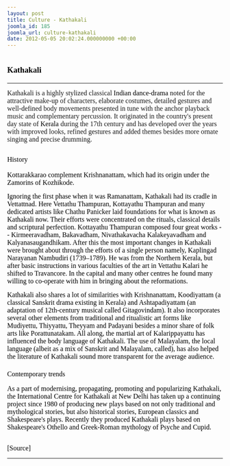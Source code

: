 ```yaml
---
layout: post
title: Culture - Kathakali
joomla_id: 185
joomla_url: culture-kathakali
date: 2012-05-05 20:02:24.000000000 +00:00
---
```

<h1 style="line-height: normal;"><strong><span style="font-size: 14pt; font-family: 'Verdana','sans-serif'; color: #000000;">Kathakali</span></strong></h1>
<hr />
<p><span style="font-size: 12pt;"><span style="font-family: 'Verdana','sans-serif';">Kathakali</span><span style="font-family: 'Verdana','sans-serif';"> is a highly stylized classical <span style="color: windowtext; text-decoration: none;">Indian</span> <span style="color: windowtext; text-decoration: none;">dance</span>-<span style="color: windowtext; text-decoration: none;">drama</span> noted for the attractive make-up of characters, elaborate costumes, detailed gestures and well-defined body movements presented in tune with the anchor playback music and complementary percussion. It originated in the country's present day state of <span style="color: windowtext; text-decoration: none;">Kerala</span> during the 17th century and has developed over the years with improved looks, refined gestures and added themes besides more ornate singing and precise drumming.</span></span></p>
<h2 style="line-height: normal;"><span style="font-size: 12pt;" class="mw-headline"><span style="font-family: 'Verdana','sans-serif'; color: windowtext; font-weight: normal;">History</span></span><span style="font-size: 12pt; font-family: 'Verdana','sans-serif'; color: windowtext; font-weight: normal;"></span></h2>
<p><span style="font-family: verdana,geneva; font-size: 12pt; color: #000000;">Kottarakkarao complement Krishnanattam, which had its origin under the <span style="color: #000000; text-decoration: none;">Zamorins</span> of Kozhikode.</span></p>
<p><span style="font-family: verdana,geneva; font-size: 12pt; color: #000000;">Ignoring the first phase when it was <span style="color: #000000; text-decoration: none;">Ramanattam</span>, Kathakali had its cradle in <span style="color: #000000; text-decoration: none;">Vettattnad</span>. Here <span style="color: #000000; text-decoration: none;">Vettathu Thampuran</span>, <span style="color: #000000; text-decoration: none;">Kottayathu Thampuran</span> and many dedicated artists like <span style="color: #000000; text-decoration: none;">Chathu Panicker</span> laid foundations for what is known as Kathakali now. Their efforts were concentrated on the rituals, classical details and scriptural perfection. Kottayathu Thampuran composed four great works -- Kirmeeravadham, Bakavadham, Nivathakavacha Kalakeyavadham and Kalyanasaugandhikam. After this the most important changes in Kathakali were brought about through the efforts of a single person namely, <span style="color: #000000; text-decoration: none;">Kaplingad Narayanan Nambudiri</span> (1739–1789). He was from the Northern <span style="color: #000000; text-decoration: none;">Kerala</span>, but after basic instructions in various faculties of the art in <span style="color: #000000; text-decoration: none;">Vettathu Kalari</span> he shifted to <span style="color: #000000; text-decoration: none;">Travancore</span>. In the capital and many other centres he found many willing to co-operate with him in bringing about the reformations.</span></p>
<p><span style="font-family: verdana,geneva; font-size: 12pt; color: #000000;">Kathakali also shares a lot of similarities with Krishnanattam, <span style="color: #000000; text-decoration: none;">Koodiyattam</span> (a classical Sanskrit drama existing in Kerala) and <span style="color: #000000; text-decoration: none;">Ashtapadiyattam</span> (an adaptation of 12th-century musical called <span style="color: #000000; text-decoration: none;">Gitagovindam</span>). It also incorporates several other elements from traditional and ritualistic art forms like <span style="color: #000000; text-decoration: none;">Mudiyettu</span>, <span style="color: #000000; text-decoration: none;">Thiyyattu</span>, <span style="color: #000000; text-decoration: none;">Theyyam</span> and <span style="color: #000000; text-decoration: none;">Padayani</span> besides a minor share of folk arts like <span style="color: #000000; text-decoration: none;">Porattunatakam</span>. All along, the martial art of <span style="color: #000000; text-decoration: none;">Kalarippayattu</span> has influenced the body language of Kathakali. The use of <span style="color: #000000; text-decoration: none;">Malayalam</span>, the local language (albeit as a mix of <span style="color: #000000; text-decoration: none;">Sanskrit</span> and Malayalam, called), has also helped the literature of Kathakali sound more transparent for the average audience.</span></p>
<h3><span style="font-family: verdana,geneva; font-size: 12pt; color: #000000;"><span class="mw-headline"><span style="font-weight: normal;">Contemporary trends</span></span><span style="font-weight: normal;"></span></span></h3>
<p><span style="font-family: verdana,geneva; font-size: 12pt; color: #000000;">As a part of modernising, propagating, promoting and popularizing Kathakali, the International Centre for Kathakali at New Delhi has taken up a continuing project since 1980 of producing new plays based on not only traditional and mythological stories, but also historical stories, European classics and Shakespeare's plays. Recently they produced Kathakali plays based on Shakespeare's Othello and Greek-Roman mythology of Psyche and Cupid.</span></p>
<p>&nbsp;<br /><span style="font-family: trebuchet ms,geneva; font-size: 12pt; color: #808080;"><span style="color: #000000;">[Source]</span><br /></span></p>
<hr />
<p>&nbsp;</p>
<p>&nbsp;</p>
